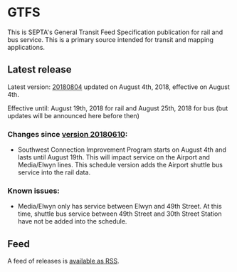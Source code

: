 # GTFS

This is SEPTA's General Transit Feed Specification publication for rail and bus service. This is a primary source intended for transit and mapping applications.

## Latest release

Latest version: [20180804](https://github.com/septadev/GTFS/releases/tag/v201808043) updated on August 4th, 2018, effective on August 4th.

Effective until: August 19th, 2018 for rail and August 25th, 2018 for bus (but updates will be announced here before then)

### Changes since [version 20180610](https://github.com/septadev/GTFS/releases/tag/v201806100): 
 
* Southwest Connection Improvement Program starts on August 4th and lasts until August 19th.  This will impact service on the Airport and Media/Elwyn lines.  This schedule version adds the Airport shuttle bus service into the rail data.  

### Known issues:

* Media/Elwyn only has service between Elwyn and 49th Street.  At this time, shuttle bus service between 49th Street and 30th Street Station have not be added into the schedule.

## Feed

A feed of releases is [available as RSS](https://github.com/septadev/GTFS/releases.atom).

